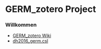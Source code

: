 # GERM_zotero Project
### Willkommen

* <a href="https://github.com/DH2016Zotero/GERM_zotero/wiki">GERM_zotero Wiki</a>
* <a href="/https://github.com/DH2016Zotero/GERM_zotero/code">dh2016_germ.csl</a>
